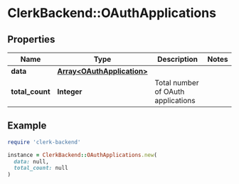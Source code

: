 # ClerkBackend::OAuthApplications

## Properties

| Name | Type | Description | Notes |
| ---- | ---- | ----------- | ----- |
| **data** | [**Array&lt;OAuthApplication&gt;**](OAuthApplication.md) |  |  |
| **total_count** | **Integer** | Total number of OAuth applications  |  |

## Example

```ruby
require 'clerk-backend'

instance = ClerkBackend::OAuthApplications.new(
  data: null,
  total_count: null
)
```

